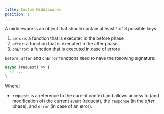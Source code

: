 ```yaml
---
title: Custom Middlewares
position: 1
---
```


A middleware is an object that should contain at least 1 of 3 possible keys:

1.  `before`: a function that is executed in the before phase
2.  `after`: a function that is executed in the after phase
3.  `onError`: a function that is executed in case of errors

`before`, `after` and `onError` functions need to have the following signature:

```javascript
async (request) => {
  // ...
}
```

Where:

- `request`: is a reference to the current context and allows access to (and modification of)
  the current `event` (request), the `response` (in the _after_ phase), and `error`
  (in case of an error).

